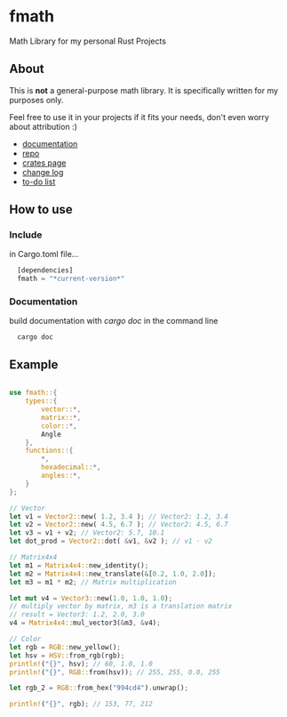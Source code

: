 # fmath
Math Library for my personal Rust Projects

## About

This is **not** a general-purpose math library. It is specifically written for my purposes only.

Feel free to use it in your projects if it fits your needs, don't even worry about attribution :)

- [documentation](https://docs.rs/fmath/latest/fmath/index.html)
- [repo](https://github.com/smushy64/fmath)
- [crates page](https://crates.io/crates/fmath)
- [change log](https://github.com/smushy64/fmath/blob/main/CHANGELOG.md)
- [to-do list](https://github.com/smushy64/fmath/blob/main/TODO.md)

## How to use

### Include

in Cargo.toml file...
```rust
  [dependencies]
  fmath = "*current-version*"
```

### Documentation

build documentation with *cargo doc* in the command line
```
  cargo doc
```

## Example
```rust

use fmath::{
    types::{
        vector::*,
        matrix::*,
        color::*,
        Angle
    },
    functions::{
        *,
        hexadecimal::*,
        angles::*,
    }
};

// Vector
let v1 = Vector2::new( 1.2, 3.4 ); // Vector2: 1.2, 3.4
let v2 = Vector2::new( 4.5, 6.7 ); // Vector2: 4.5, 6.7
let v3 = v1 + v2; // Vector2: 5.7, 10.1
let dot_prod = Vector2::dot( &v1, &v2 ); // v1 ⋅ v2

// Matrix4x4
let m1 = Matrix4x4::new_identity();
let m2 = Matrix4x4::new_translate(&[0.2, 1.0, 2.0]);
let m3 = m1 * m2; // Matrix multiplication

let mut v4 = Vector3::new(1.0, 1.0, 1.0);
// multiply vector by matrix, m3 is a translation matrix
// result = Vector3: 1.2, 2.0, 3.0
v4 = Matrix4x4::mul_vector3(&m3, &v4);

// Color
let rgb = RGB::new_yellow();
let hsv = HSV::from_rgb(rgb);
println!("{}", hsv); // 60, 1.0, 1.0
println!("{}", RGB::from(hsv)); // 255, 255, 0.0, 255

let rgb_2 = RGB::from_hex("994cd4").unwrap();

println!("{}", rgb); // 153, 77, 212


```